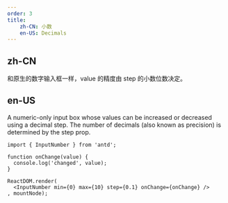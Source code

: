 ```yaml
---
order: 3
title:
    zh-CN: 小数
    en-US: Decimals
---
```


## zh-CN

和原生的数字输入框一样，value 的精度由 step 的小数位数决定。

## en-US

A numeric-only input box whose values can be increased or decreased using a decimal step. The number of decimals (also known as precision) is determined by the step prop.

````__react
import { InputNumber } from 'antd';

function onChange(value) {
  console.log('changed', value);
}

ReactDOM.render(
  <InputNumber min={0} max={10} step={0.1} onChange={onChange} />
, mountNode);
````

